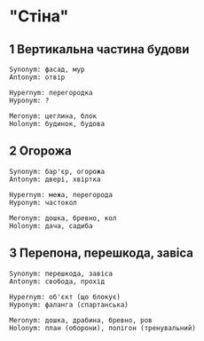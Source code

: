 
# "Стіна"

## 1 Вертикальна частина будови

    Synonym: фасад, мур
    Antonym: отвір

    Hypernym: перегородка
    Hyponym: ?

    Meronym: цеглина, блок
    Holonym: будинок, будова

## 2 Огорожа

    Synonym: бар'єр, огорожа
    Antonym: двері, хвіртка

    Hypernym: межа, перегорода
    Hyponym: частокол

    Meronym: дошка, бревно, кол
    Holonym: дача, садиба

## 3 Перепона, перешкода, завіса

    Synonym: перешкода, завіса
    Antonym: свобода, прохід

    Hypernym: об'єкт (що блокує)
    Hyponym: фаланга (спартанська)

    Meronym: дошка, драбина, бревно, ров
    Holonym: план (оборони), полігон (тренувальний)
